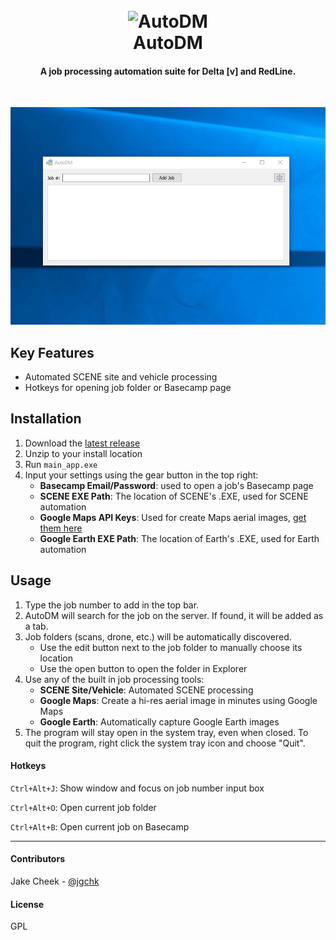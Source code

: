 <h1 align="center">
  <br>
    <img src="https://cdn.rawgit.com/redline-forensics/auto-dm/master/resources/icons/icons8-Traffic-Jam-80.svg" alt="AutoDM" width="200">
  <br>
    AutoDM
  <br>
</h1>

<h4 align="center">A job processing automation suite for Delta [v] and RedLine.</h4>
<br>

![screenshot](https://raw.githubusercontent.com/redline-forensics/auto-dm/master/resources/usage.gif)

## Key Features

* Automated SCENE site and vehicle processing
* Hotkeys for opening job folder or Basecamp page

## Installation

1. Download the <a href="https://github.com/redline-forensics/auto-dm/releases">latest release</a>
2. Unzip to your install location
3. Run ```main_app.exe```
4. Input your settings using the gear button in the top right:
   * <b>Basecamp Email/Password</b>: used to open a job's Basecamp page
   * <b>SCENE EXE Path</b>: The location of SCENE's .EXE, used for SCENE automation
   * <b>Google Maps API Keys</b>: Used for create Maps aerial images, <a href="https://developers.google.com/maps/">get them here</a>
   * <b>Google Earth EXE Path</b>: The location of Earth's .EXE, used for Earth automation

## Usage

1. Type the job number to add in the top bar.
2. AutoDM will search for the job on the server. If found, it will be added as a tab.
3. Job folders (scans, drone, etc.) will be automatically discovered.
   * Use the edit button next to the job folder to manually choose its location
   * Use the open button to open the folder in Explorer
4. Use any of the built in job processing tools:
   * <b>SCENE Site/Vehicle</b>: Automated SCENE processing
   * <b>Google Maps</b>: Create a hi-res aerial image in minutes using Google Maps
   * <b>Google Earth</b>: Automatically capture Google Earth images
5. The program will stay open in the system tray, even when closed. To quit the program, right click the system tray icon and choose "Quit".

#### Hotkeys
```Ctrl+Alt+J```: Show window and focus on job number input box

```Ctrl+Alt+O```: Open current job folder

```Ctrl+Alt+B```: Open current job on Basecamp

---


#### Contributors

Jake Cheek - [@jgchk](https://github.com/jgchk)

#### License

GPL
